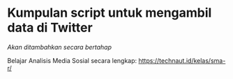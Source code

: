 # Kumpulan script untuk mengambil data di Twitter

_Akan ditambahkan secara bertahap_

Belajar Analisis Media Sosial secara lengkap: https://technaut.id/kelas/sma-r/

